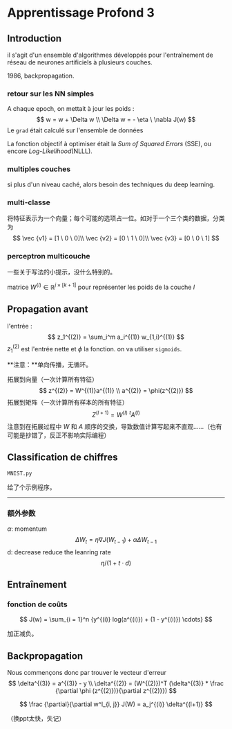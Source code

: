 # Apprentissage Profond 3

## Introduction

il s'agit d'un ensemble d'algorithmes développés pour l'entraînement de réseau  de neurones artificiels à plusieurs couches.

1986, backpropagation.

### retour sur les NN simples

A chaque epoch, on mettait à jour les poids :
$$
w = w + \Delta w \\
\Delta w = - \eta \ \nabla J(w)
$$
Le `grad` était calculé sur l'ensemble de données

La fonction objectif à optimiser était la *Sum of Squared Errors* (SSE), ou encore *Log-Likelihood*(NLLL).

### multiples couches

si plus d'un niveau caché, alors besoin des techniques du deep learning.

### multi-classe

将特征表示为一个向量；每个可能的选项占一位。如对于一个三个类的数据，分类为
$$
\vec {v1} = [1 \ 0 \ 0]\\
\vec {v2} = [0 \ 1 \ 0]\\
\vec {v3} = [0 \ 0 \ 1]
$$

### perceptron multicouche

一些关于写法的小提示，没什么特别的。

matrice $W^{(l)} \in \mathbb{R}^{j \times [k+1]}$ pour représenter les poids de la couche $l$

## Propagation avant

l'entrée :
$$
z_1^{(2)} = \sum_i^m a_i^{(1)} w_{1,i}^{(1)}
$$
$z_1^{(2)}$ est l'entrée nette et $\phi$ la fonction. on va utiliser `sigmoids`.

**注意：**单向传播，无循环。

拓展到向量（一次计算所有特征）
$$
z^{(2)} = W^{(1)}a^{(1)}
\\
a^{(2)} = \phi(z^{(2)})
$$
拓展到矩阵（一次计算所有样本的所有特征）
$$
Z^{(l+1)} = W^{(l)} \ {^{t}A^{(l)}}
$$
注意到在拓展过程中 $W$ 和 $A$ 顺序的交换，导致数值计算写起来不直观……（也有可能是抄错了，反正不影响实际编程）

## Classification de chiffres

`MNIST.py`

给了个示例程序。

----

### 额外参数

$\alpha$: momentum
$$
\Delta W_t = \eta \nabla J( W_{t-1} ) + \alpha \Delta W_{t-1}
$$
d: decrease reduce the leanring rate
$$
\eta /(1 + t \cdot d)
$$

## Entraînement

### fonction de coûts

$$
J(w) = \sum_{i = 1}^n {y^{(i)} log(a^{(i)}) + (1 - y^{(i)}) \cdots}
$$

加正减负。

## Backpropagation

Nous commençons donc par trouver le vecteur d'erreur
$$
\delta^{(3)} = a^{(3)} - y
\\
\delta^{(2)} = (W^{(2)})^T (\delta^{(3)} * \frac {\partial \phi (z^{(2)})}{\partial z^{(2)}})
$$

$$
\frac {\partial}{\partial w^l_{i, j}} J(W) = a_j^{(i)} \delta^{(l+1)}
$$

（换ppt太快，失记）

